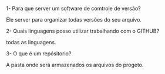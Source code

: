 1- Para que server um software de comtrole de versão?
 
 Ele server para organizar todas versões do seu arquivo.

2- Quais linguagens posso utilizar trabalhando com o GITHUB?
 
 todas as linguagens.

3- O que é um repósitorio?

 A pasta onde será armazenados os arquivos do progeto.